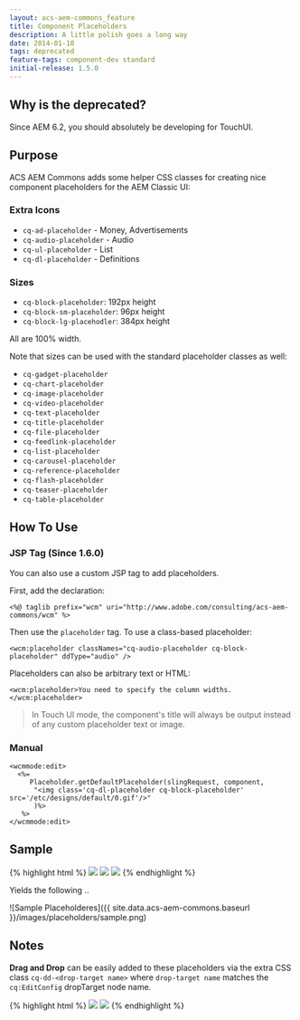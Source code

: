 ```yaml
---
layout: acs-aem-commons_feature
title: Component Placeholders
description: A little polish goes a long way
date: 2014-01-10
tags: deprecated
feature-tags: component-dev standard
initial-release: 1.5.0
---
```


## Why is the deprecated?

Since AEM 6.2, you should absolutely be developing for TouchUI. 

## Purpose

ACS AEM Commons adds some helper CSS classes for creating nice component placeholders for the AEM Classic UI:

### Extra Icons

* `cq-ad-placeholder` - Money, Advertisements
* `cq-audio-placeholder` - Audio
* `cq-ul-placeholder` - List
* `cq-dl-placeholder` - Definitions

### Sizes

* `cq-block-placeholder`: 192px height
* `cq-block-sm-placeholder`: 96px height
* `cq-block-lg-placehodler`: 384px height

All are 100% width.

Note that sizes can be used with the standard placeholder classes as well:

* `cq-gadget-placeholder`
* `cq-chart-placeholder`
* `cq-image-placeholder`
* `cq-video-placeholder`
* `cq-text-placeholder`
* `cq-title-placeholder`
* `cq-file-placeholder`
* `cq-feedlink-placeholder`
* `cq-list-placeholder`
* `cq-carousel-placeholder`
* `cq-reference-placeholder`
* `cq-flash-placeholder`
* `cq-teaser-placeholder`
* `cq-table-placeholder`

## How To Use

### JSP Tag (Since 1.6.0)

You can also use a custom JSP tag to add placeholders.

First, add the declaration:

    <%@ taglib prefix="wcm" uri="http://www.adobe.com/consulting/acs-aem-commons/wcm" %>

Then use the `placeholder` tag. To use a class-based placeholder:

    <wcm:placeholder classNames="cq-audio-placeholder cq-block-placeholder" ddType="audio" />

Placeholders can also be arbitrary text or HTML:

    <wcm:placeholder>You need to specify the column widths.</wcm:placeholder>

> In Touch UI mode, the component's title will always be output instead of any custom placeholder text or image.

### Manual

    <wcmmode:edit>
      <%=
         Placeholder.getDefaultPlaceholder(slingRequest, component,
          "<img class='cq-dl-placeholder cq-block-placeholder' src='/etc/designs/default/0.gif'/>"
          )%>
       %>
    </wcmmode:edit>

## Sample

{% highlight html %}
<img class="cq-audio-placeholder cq-block-sm-placeholder" src="/etc/designs/default/0.gif"/>
<img class="cq-ad-placeholder cq-block-placeholder" src="/etc/designs/default/0.gif"/>
<img class="cq-carousel-placeholder cq-block-lg-placeholder" src="/etc/designs/default/0.gif"/>
{% endhighlight %}

Yields the following ..

![Sample Placeholderes]({{ site.data.acs-aem-commons.baseurl }}/images/placeholders/sample.png)

## Notes

**Drag and Drop** can be easily added to these placeholders via the extra CSS class `cq-dd-<drop-target name>` where `drop-target name` matches the `cq:EditConfig` dropTarget node name.

{% highlight html %}
<img class="cq-audio-placeholder cq-block-sm-placeholder cq-dd-audio" src="/etc/designs/default/0.gif"/>
<img class="cq-image-placeholder cq-block-lg-placeholder cq-dd-image" src="/etc/designs/default/0.gif"/>
{% endhighlight %}

